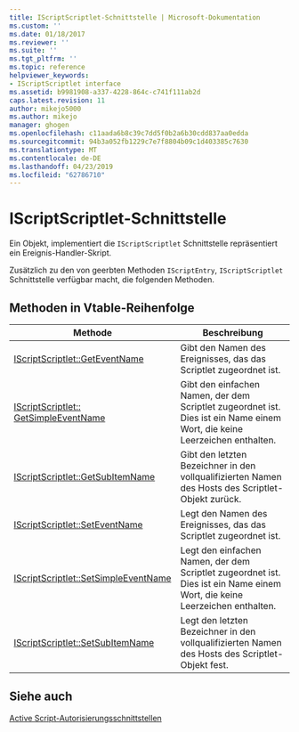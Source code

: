 ```yaml
---
title: IScriptScriptlet-Schnittstelle | Microsoft-Dokumentation
ms.custom: ''
ms.date: 01/18/2017
ms.reviewer: ''
ms.suite: ''
ms.tgt_pltfrm: ''
ms.topic: reference
helpviewer_keywords:
- IScriptScriptlet interface
ms.assetid: b9981908-a337-4228-864c-c741f111ab2d
caps.latest.revision: 11
author: mikejo5000
ms.author: mikejo
manager: ghogen
ms.openlocfilehash: c11aada6b8c39c7dd5f0b2a6b30cdd837aa0edda
ms.sourcegitcommit: 94b3a052fb1229c7e7f8804b09c1d403385c7630
ms.translationtype: MT
ms.contentlocale: de-DE
ms.lasthandoff: 04/23/2019
ms.locfileid: "62786710"
---
```

# <a name="iscriptscriptlet-interface"></a>IScriptScriptlet-Schnittstelle
Ein Objekt, implementiert die `IScriptScriptlet` Schnittstelle repräsentiert ein Ereignis-Handler-Skript.  
  
 Zusätzlich zu den von geerbten Methoden `IScriptEntry`, `IScriptScriptlet` Schnittstelle verfügbar macht, die folgenden Methoden.  
  
## <a name="methods-in-vtable-order"></a>Methoden in Vtable-Reihenfolge  
  
|Methode|Beschreibung|  
|------------|-----------------|  
|[IScriptScriptlet::GetEventName](../../winscript/reference/iscriptscriptlet-geteventname.md)|Gibt den Namen des Ereignisses, das das Scriptlet zugeordnet ist.|  
|[IScriptScriptlet:: GetSimpleEventName](../../winscript/reference/iscriptscriptlet-getsimpleeventname.md)|Gibt den einfachen Namen, der dem Scriptlet zugeordnet ist. Dies ist ein Name einem Wort, die keine Leerzeichen enthalten.|  
|[IScriptScriptlet::GetSubItemName](../../winscript/reference/iscriptscriptlet-getsubitemname.md)|Gibt den letzten Bezeichner in den vollqualifizierten Namen des Hosts des Scriptlet-Objekt zurück.|  
|[IScriptScriptlet::SetEventName](../../winscript/reference/iscriptscriptlet-seteventname.md)|Legt den Namen des Ereignisses, das das Scriptlet zugeordnet ist.|  
|[IScriptScriptlet::SetSimpleEventName](../../winscript/reference/iscriptscriptlet-setsimpleeventname.md)|Legt den einfachen Namen, der dem Scriptlet zugeordnet ist. Dies ist ein Name einem Wort, die keine Leerzeichen enthalten.|  
|[IScriptScriptlet::SetSubItemName](../../winscript/reference/iscriptscriptlet-setsubitemname.md)|Legt den letzten Bezeichner in den vollqualifizierten Namen des Hosts des Scriptlet-Objekt fest.|  
  
## <a name="see-also"></a>Siehe auch  
 [Active Script-Autorisierungsschnittstellen](../../winscript/reference/active-script-authoring-interfaces.md)